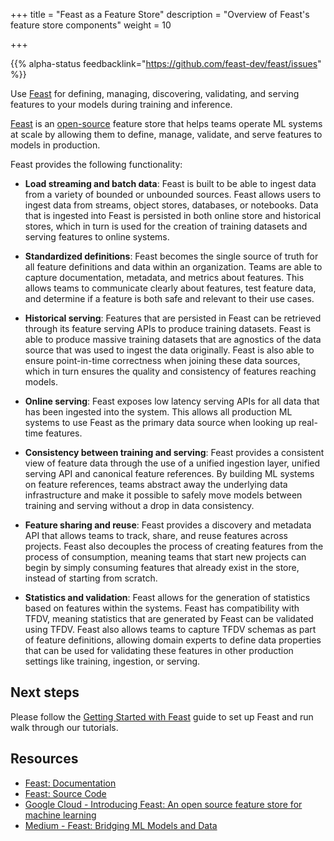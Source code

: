 +++
title = "Feast as a Feature Store"
description = "Overview of Feast's feature store components"
weight = 10
                    
+++

{{% alpha-status 
  feedbacklink="https://github.com/feast-dev/feast/issues" %}}
  
Use [Feast](http://feast.dev/) for defining, managing, discovering, validating, and serving features to your models during training and inference.


[Feast](http://feast.dev/) is an [open-source](https://github.com/feast-dev/feast) feature store that helps teams operate ML systems at scale by allowing them to define, manage, validate, and serve features to models in production. 

Feast provides the following functionality:

* __Load streaming and batch data__: Feast is built to be able to ingest data from a variety of bounded or unbounded sources. Feast allows users to ingest data from streams, object stores, databases, or notebooks. Data that is ingested into Feast is persisted in both online store and historical stores, which in turn is used for the creation of training datasets and serving features to online systems.

* __Standardized definitions__: Feast becomes the single source of truth for all feature definitions and data within an organization. Teams are able to capture documentation, metadata, and metrics about features. This allows teams to communicate clearly about features, test feature data, and determine if a feature is both safe and relevant to their use cases. 

* __Historical serving__: Features that are persisted in Feast can be retrieved through its feature serving APIs to produce training datasets. Feast is able to produce massive training datasets that are agnostics of the data source that was used to ingest the data originally. Feast is also able to ensure point-in-time correctness when joining these data sources, which in turn ensures the quality and consistency of features reaching models.

* __Online serving__: Feast exposes low latency serving APIs for all data that has been ingested into the system. This allows all production ML systems to use Feast as the primary data source when looking up real-time features.

* __Consistency between training and serving__: Feast provides a consistent view of feature data through the use of a unified ingestion layer, unified serving API and canonical feature references. By building ML systems on feature references, teams abstract away the underlying data infrastructure and make it possible to safely move models between training and serving without a drop in data consistency.
 
* __Feature sharing and reuse__: Feast provides a discovery and metadata API that allows teams to track, share, and reuse features across projects. Feast also decouples the process of creating features from the process of consumption, meaning teams that start new projects can begin by simply consuming features that already exist in the store, instead of starting from scratch. 

* __Statistics and validation__: Feast allows for the generation of statistics based on features within the systems. Feast has compatibility with TFDV, meaning statistics that are generated by Feast can be validated using TFDV. Feast also allows teams to capture TFDV schemas as part of feature definitions, allowing domain experts to define data properties that can be used for validating these features in other production settings like training, ingestion, or serving.

## Next steps

Please follow the [Getting Started with Feast](/docs/external-add-ons/feature-store/getting-started/) guide to set up Feast and run walk through our tutorials.

## Resources

* [Feast: Documentation](http://docs.feast.dev/)
* [Feast: Source Code](https://github.com/feast-dev/feast)
* [Google Cloud - Introducing Feast: An open source feature store for machine learning](https://cloud.google.com/blog/products/ai-machine-learning/introducing-feast-an-open-source-feature-store-for-machine-learning)
* [Medium - Feast: Bridging ML Models and Data](https://blog.gojekengineering.com/feast-bridging-ml-models-and-data-efd06b7d1644)